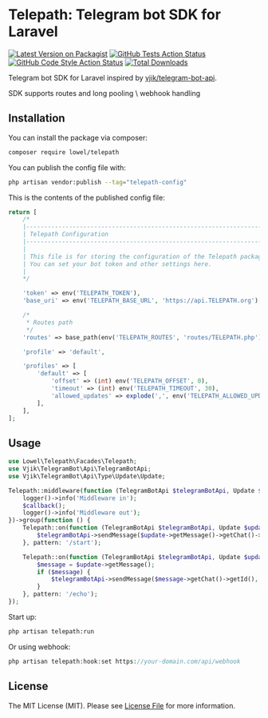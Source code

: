 # Telepath: Telegram bot SDK for Laravel

[![Latest Version on Packagist](https://img.shields.io/packagist/v/lowel/telepath.svg?style=flat-square)](https://packagist.org/packages/lowel/telepath)
[![GitHub Tests Action Status](https://img.shields.io/github/actions/workflow/status/l0w3l/telepath/run-tests.yml?branch=main&label=tests&style=flat-square)](https://github.com/l0w3l/telepath/actions?query=workflow%3Arun-tests+branch%3Amain)
[![GitHub Code Style Action Status](https://img.shields.io/github/actions/workflow/status/l0w3l/telepath/fix-php-code-style-issues.yml?branch=main&label=code%20style&style=flat-square)](https://github.com/l0w3l/telepath/actions?query=workflow%3A"Fix+PHP+code+style+issues"+branch%3Amain)
[![Total Downloads](https://img.shields.io/packagist/dt/lowel/telepath.svg?style=flat-square)](https://packagist.org/packages/lowel/telepath)

Telegram bot SDK for Laravel inspired by [vjik/telegram-bot-api](https://github.com/vjik/telegram-bot-api). 

SDK supports routes and long pooling \ webhook handling

## Installation

You can install the package via composer:

```bash
composer require lowel/telepath
```

You can publish the config file with:

```bash
php artisan vendor:publish --tag="telepath-config"
```

This is the contents of the published config file:

```php
return [
    /*
    |--------------------------------------------------------------------------
    | Telepath Configuration
    |--------------------------------------------------------------------------
    |
    | This file is for storing the configuration of the Telepath package.
    | You can set your bot token and other settings here.
    |
    */

    'token' => env('TELEPATH_TOKEN'),
    'base_uri' => env('TELEPATH_BASE_URL', 'https://api.TELEPATH.org'),

    /*
     * Routes path
     */
    'routes' => base_path(env('TELEPATH_ROUTES', 'routes/TELEPATH.php')),

    'profile' => 'default',

    'profiles' => [
        'default' => [
            'offset' => (int) env('TELEPATH_OFFSET', 0),
            'timeout' => (int) env('TELEPATH_TIMEOUT', 30),
            'allowed_updates' => explode(',', env('TELEPATH_ALLOWED_UPDATES', '*')),
        ],
    ],
];
```
## Usage

```php
use Lowel\Telepath\Facades\Telepath;
use Vjik\TelegramBot\Api\TelegramBotApi;
use Vjik\TelegramBot\Api\Type\Update\Update;

Telepath::middleware(function (TelegramBotApi $telegramBotApi, Update $update, callable $callback) {
    logger()->info('Middleware in');
    $callback();
    logger()->info('Middleware out');    
})->group(function () {
    Telepath::on(function (TelegramBotApi $telegramBotApi, Update $update) {
        $telegramBotApi->sendMessage($update->getMessage()->getChat()->getId(), 'Hello, world!');
    }, pattern: '/start');

    Telepath::on(function (TelegramBotApi $telegramBotApi, Update $update) {
        $message = $update->getMessage();
        if ($message) {
            $telegramBotApi->sendMessage($message->getChat()->getId(), $message->getText());
        }
    }, pattern: '/echo');
});
```

Start up:

```bash
php artisan telepath:run
```

Or using webhook:

```php
php artisan telepath:hook:set https://your-domain.com/api/webhook
```

## License

The MIT License (MIT). Please see [License File](LICENSE.md) for more information.
